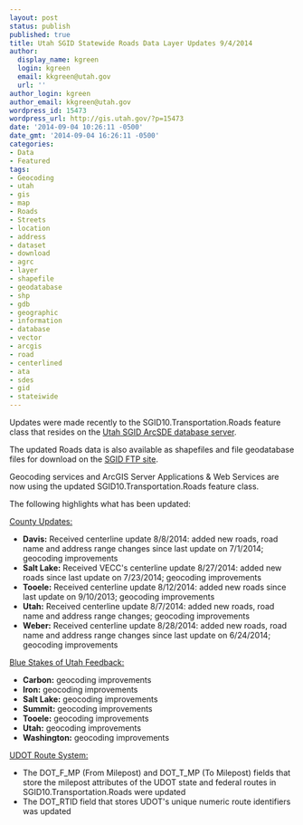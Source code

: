 ```yaml
---
layout: post
status: publish
published: true
title: Utah SGID Statewide Roads Data Layer Updates 9/4/2014
author:
  display_name: kgreen
  login: kgreen
  email: kkgreen@utah.gov
  url: ''
author_login: kgreen
author_email: kkgreen@utah.gov
wordpress_id: 15473
wordpress_url: http://gis.utah.gov/?p=15473
date: '2014-09-04 10:26:11 -0500'
date_gmt: '2014-09-04 16:26:11 -0500'
categories:
- Data
- Featured
tags:
- Geocoding
- utah
- gis
- map
- Roads
- Streets
- location
- address
- dataset
- download
- agrc
- layer
- shapefile
- geodatabase
- shp
- gdb
- geographic
- information
- database
- vector
- arcgis
- road
- centerlined
- ata
- sdes
- gid
- stateiwide
---
```

<p>Updates were made recently to the SGID10.Transportation.Roads feature class that resides on the <a href="http://gis.utah.gov/data/how-to-connect-to-the-sgid-via-sde/">Utah SGID ArcSDE database server</a>.</p>
<p>The updated Roads data is also available as shapefiles and file geodatabase files for download on the <a href="ftp://ftp.agrc.utah.gov/UtahSGID_Vector/UTM12_NAD83/TRANSPORTATION/PackagedData/_Statewide/UtahRoadAndHighwaySystem/">SGID FTP site</a>.</p>
<p>Geocoding services and ArcGIS Server Applications & Web Services are now using the updated SGID10.Transportation.Roads feature class.</p>
<p>The following highlights what has been updated:</p>
<p><span style="text-decoration: underline;">County Updates:</span></p>
<ul>
<li><strong>Davis:</strong> Received centerline update 8/8/2014: added new roads, road name and address range changes since last update on 7/1/2014; geocoding improvements</li>
<li><strong>Salt Lake:</strong> Received VECC's centerline update 8/27/2014: added new roads since last update on 7/23/2014; geocoding improvements</li>
<li><strong>Tooele:</strong> Received centerline update 8/12/2014: added new roads since last update on 9/10/2013; geocoding improvements</li>
<li><strong>Utah:</strong> Received centerline update 8/7/2014: added new roads, road name and address range changes; geocoding improvements</li>
<li><strong>Weber:</strong> Received centerline update 8/28/2014: added new roads, road name and address range changes since last update on 6/24/2014; geocoding improvements</li>
</ul>
<p><span style="text-decoration: underline;">Blue Stakes of Utah Feedback:</span></p>
<ul>
<li><strong>Carbon:</strong> geocoding improvements</li>
<li><strong>Iron:</strong> geocoding improvements</li>
<li><strong>Salt Lake:</strong> geocoding improvements</li>
<li><strong>Summit:</strong> geocoding improvements</li>
<li><strong>Tooele:</strong> geocoding improvements</li>
<li><strong>Utah:</strong> geocoding improvements</li>
<li><strong>Washington:</strong> geocoding improvements</li>
</ul>
<p><span style="text-decoration: underline;">UDOT Route System:</span></p>
<ul>
<li>The DOT_F_MP (From Milepost) and DOT_T_MP (To Milepost) fields that store the milepost attributes of the UDOT state and federal routes in SGID10.Transportation.Roads were updated</li>
<li>The DOT_RTID field that stores UDOT's unique numeric route identifiers was updated</li>
</ul>
</ul>
</ul>
